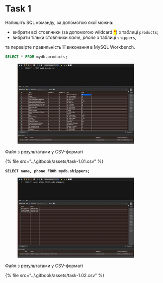 # Task 1

Напишіть SQL команду, за допомогою якої можна:

* вибрати всі стовпчики (за допомогою wildcard <mark style="color:red;">**\***</mark>) з таблиці `products`;
* вибрати тільки стовпчики _name_, _phone_ з таблиці `shippers`_,_

та перевірте правильність її виконання в MySQL Workbench.



```sql
SELECT * FROM mydb.products;
```

<figure><img src="../.gitbook/assets/task-1.01.webp" alt="" width="375"><figcaption></figcaption></figure>

Файл з результатами у CSV-форматі

{% file src="../.gitbook/assets/task-1.01.csv" %}

<pre class="language-sql"><code class="lang-sql"><strong>SELECT name, phone FROM mydb.shippers;
</strong></code></pre>

<figure><img src="../.gitbook/assets/task-1.02.webp" alt="" width="375"><figcaption></figcaption></figure>

Файл з результатами у CSV-форматі

{% file src="../.gitbook/assets/task-1.02.csv" %}
